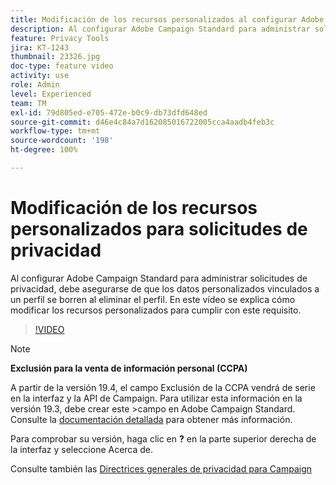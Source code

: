 ```yaml
---
title: Modificación de los recursos personalizados al configurar Adobe Campaign Standard para las solicitudes de privacidad
description: Al configurar Adobe Campaign Standard para administrar solicitudes de privacidad, debe asegurarse de que los datos personalizados vinculados a un perfil se borren al eliminar el perfil. En este vídeo se explica cómo modificar los recursos personalizados para cumplir con este requisito.
feature: Privacy Tools
jira: KT-1243
thumbnail: 23326.jpg
doc-type: feature video
activity: use
role: Admin
level: Experienced
team: TM
exl-id: 79d805ed-e705-472e-b0c9-db73dfd648ed
source-git-commit: d46e4c84a7d162085016722005cca4aadb4feb3c
workflow-type: tm+mt
source-wordcount: '198'
ht-degree: 100%

---
```


# Modificación de los recursos personalizados para solicitudes de privacidad

Al configurar Adobe Campaign Standard para administrar solicitudes de privacidad, debe asegurarse de que los datos personalizados vinculados a un perfil se borren al eliminar el perfil. En este vídeo se explica cómo modificar los recursos personalizados para cumplir con este requisito.

>[!VIDEO](https://video.tv.adobe.com/v/23326?quality=12&learn=on)

>[!NOTE]
>
>**Exclusión para la venta de información personal (CCPA)**
>
>A partir de la versión 19.4, el campo Exclusión de la CCPA vendrá de serie en la interfaz y la API de Campaign. Para utilizar esta información en la versión 19.3, debe crear este >campo en Adobe Campaign Standard. Consulte la [documentación detallada](https://experienceleague.adobe.com/docs/campaign-standard/using/getting-started/privacy/privacy-requests.html?lang=es#privacy-requests) para obtener más información.
>
> Para comprobar su versión, haga clic en **?** en la parte superior derecha de la interfaz y seleccione Acerca de.

Consulte también las [Directrices generales de privacidad para Campaign](https://experienceleague.adobe.com/docs/campaign-classic/using/getting-started/privacy/privacy-management.html?lang=es)

